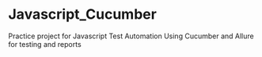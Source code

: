 # Javascript_Cucumber
Practice project for Javascript Test Automation
Using Cucumber and Allure for testing and reports
